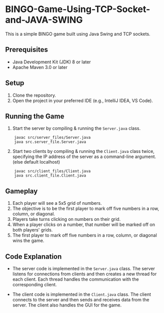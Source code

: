  # BINGO-Game-Using-TCP-Socket-and-JAVA-SWING

This is a simple BINGO game built using Java Swing and TCP sockets. 

## Prerequisites
* Java Development Kit (JDK) 8 or later
* Apache Maven 3.0 or later

## Setup
1. Clone the repository.
2. Open the project in your preferred IDE (e.g., IntelliJ IDEA, VS Code).

## Running the Game
1. Start the server by compiling & running the `Server.java` class.
```
    javac src/server_files/Server.java
    java src.server_file.Server.java
```
2. Start two clients by compiling & running the `Client.java` class twice, specifying the IP address of the server as a command-line argument. (else default localhost)
```
    javac src/client_files/Client.java
    java src.client_file.Client.java
```

## Gameplay
1. Each player will see a 5x5 grid of numbers.
2. The objective is to be the first player to mark off five numbers in a row, column, or diagonal.
3. Players take turns clicking on numbers on their grid.
4. When a player clicks on a number, that number will be marked off on both players' grids.
5. The first player to mark off five numbers in a row, column, or diagonal wins the game.

## Code Explanation
* The server code is implemented in the `Server.java` class. The server listens for connections from clients and then creates a new thread for each client. Each thread handles the communication with the corresponding client.

* The client code is implemented in the `Client.java` class. The client connects to the server and then sends and receives data from the server. The client also handles the GUI for the game.


